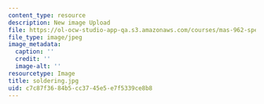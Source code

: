 ```yaml
---
content_type: resource
description: New image Upload
file: https://ol-ocw-studio-app-qa.s3.amazonaws.com/courses/mas-962-special-topics-new-textiles-spring-2010/c7c87f3684b5cc3745e5e7f5339ce8b8_soldering.jpg
file_type: image/jpeg
image_metadata:
  caption: ''
  credit: ''
  image-alt: ''
resourcetype: Image
title: soldering.jpg
uid: c7c87f36-84b5-cc37-45e5-e7f5339ce8b8
---
```

